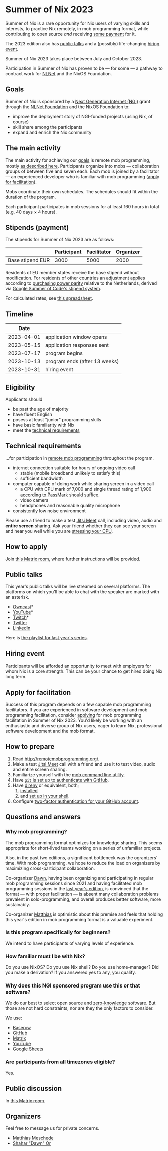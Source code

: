 # Summer of Nix 2023

Summer of Nix is a rare opportunity for Nix users of varying skills and interests,
to practice Nix remotely,
in mob programming format,
while contributing to open source _and_ receiving [some payment](#stipends-payment) for it.

The 2023 edition also has [public talks](#public-talks)
and a (possibly) life-changing [hiring event](#hiring-event).

Summer of Nix 2023 takes place between July and October 2023.

Participation in Summer of Nix has proven to be — for some —
a pathway to contract work for [NLNet] and the NixOS Foundation.

## Goals

Summer of Nix is sponsored by a [Next Generation Internet (NGI)](https://www.ngi.eu/) grant
through the [NLNet Foundation][NLNet] and the NixOS Foundation
to:

- improve the deployment story of NGI-funded projects (using Nix, of course)
- skill share among the participants
- expand and enrich the Nix community

## The main activity

The main activity for achieving our [goals](#goals) is remote mob programming,
mostly [as described here][remote mob programming].
Participants organize into mobs —
collaboration groups of between five and seven each.
Each mob is joined by a facilitator —
an experienced developer who is familiar with mob programming
([apply for facilitation](#apply-for-facilitation)).

Mobs coordinate their own schedules.
The schedules should fit within the duration of the program.

Each participant participates in mob sessions for at least 160 hours in total
(e.g. 40 days × 4 hours).

## Stipends (payment)

The stipends for Summer of Nix 2023 are as follows:

|                  | Participant | Facilitator | Organizer |
|------------------|-------------|-------------|-----------|
| Base stipend EUR |        3000 |        5000 |      2000 |

Residents of EU member states receive the base stipend without modification.
For residents of other countries an adjustment applies
according to [purchasing power parity] relative to the Netherlands,
derived via [Google Summer of Code's stipend system].

For calculated rates, see [this spreadsheet][spreadsheet].

[spreadsheet]: https://docs.google.com/spreadsheets/d/1z04TuUptcZyXCEP_WjaiqbJOKwHaKyOUnj1VspBrEyo/edit?usp=sharing
[purchasing power parity]: https://en.wikipedia.org/wiki/Purchasing_power_parity
[Google Summer of Code's stipend system]: https://developers.google.com/open-source/gsoc/help/student-stipends

## Timeline

| Date       |                               |
| ---------- | ------------------------------| 
| 2023-04-01 | application window opens      |
| 2023-05-15 | application responses sent    |
| 2023-07-17 | program begins                |
| 2023-10-13 | program ends (after 13 weeks) |
| 2023-10-31 | hiring event                  |

## Eligibility

Applicants should

 - be past the age of majority
 - have fluent English
 - posess at least "junior" programming skills
 - have basic familiarity with Nix
 - meet the [technical requirements](#technical-requirements)

## Technical requirements

…for participation in [remote mob programming] throughout the program.

- internet connection suitable for hours of ongoing video call
  - stable (mobile broadband unlikely to satisfy this)
  - sufficient bandwidth
- computer capable of doing work while sharing screen in a video call
  - a CPU with CPU mark of 7,000 and single thread rating of 1,900
    [according to PassMark](https://www.cpubenchmark.net/cpu_list.php)
    should suffice.
  - video camera
  - headphones and reasonable quality microphone
- consistently low noise environment

Please use a friend to make a test [Jitsi Meet](https://meet.jit.si/) call,
including video, audio and __entire screen__ sharing.
Ask your friend whether they can see your screen and hear you well
while you are [stressing your CPU](https://silver.urih.com/).

## How to apply

Join [this Matrix room](https://matrix.to/#/#summer-of-nix-2023-application:matrix.org), where further instructions will be provided.

## Public talks

This year's public talks will be live streamed on several platforms.
The platforms on which you'll be able to chat with the speaker are marked with an asterisk.
  - [Owncast]*
  - [YouTube]*
  - [Twitch]*
  - [Twitter]
  - [LinkedIn]

Here is [the playlist for last year's series].

[the playlist for last year's series]: https://youtube.com/playlist?list=PLt4-_lkyRrOMWyp5G-m_d1wtTcbBaOxZk
[YouTube]: https://www.youtube.com/@NixOS-Foundation
[Owncast]: https://live.nixos.org/
[Twitch]: https://www.twitch.tv/nixos_foundation
[Twitter]: https://twitter.com/nixos_org
[LinkedIn]: https://www.linkedin.com/company/nixos-foundation

## Hiring event

Participants will be afforded an opportunity to meet with employers
for whom Nix is a core strength.
This can be your chance to get hired doing Nix long term.

## Apply for facilitation

Success of this program depends on a few capable mob programming facilitators.
If you are experienced in software development and mob programming facilitation,
consider [applying](#how-to-apply) for mob programming facilitation in Summer of Nix 2023.
You'd likely be working with an enthusiastic and diverse group of Nix users,
eager to learn Nix, professional software development and the mob format.

## How to prepare

1. Read http://remotemobprogramming.org/.
1. Make a test [Jitsi Meet](https://meet.jit.si/) call with a friend
   and use it to test video, audio and entire screen sharing.
1. Familiarize yourself with the [mob command line utility](https://mob.sh/).
1. Have [`git` is set up to authenticate with GitHub](https://docs.github.com/en/get-started/quickstart/set-up-git).
1. Have [direnv](https://direnv.net/) or equivalent, both;
   1. [installed](https://direnv.net/docs/installation.html)
   1. and [set up in your shell](https://direnv.net/docs/hook.html).
1. Configure [two-factor authentication for your GitHub account](https://docs.github.com/en/authentication/securing-your-account-with-two-factor-authentication-2fa/about-two-factor-authentication).

## Questions and answers

### Why mob programming?

The mob programming format optimizes for knowledge sharing.
This seems appropriate for short-lived teams
working on a series of unfamiliar projects.

Also, in the past two editions,
a significant bottleneck was the ogranizers' time.
With mob programming, we hope to reduce the load on organizers
by maximizing cross-participant collaboration.

Co-organizer [Dawn][Shahar "Dawn" Or], having been
organizing and participating in regular mob programming sessions since 2021
and having facilitated mob programming sessions in the [last year's edition](#2022),
is convinced that the format — with proper facilitation —
is absent many collaboration problems prevalent in solo-programming,
and overall produces better software, more sustainably.

Co-organizer [Matthias][Matthias Meschede] is optimistic about this premise and feels that holding this year's edition in mob programming format is a valuable experiment.

### Is this program specifically for beginners?

We intend to have participants of varying levels of experience.

### How familiar must I be with Nix?

Do you use NixOS?
Do you use Nix shell?
Do you use home-manager?
Did you make a derivation?
If you answered yes to any, you qualify.

### Why does this NGI sponsored program use this or that software?

We do our best to select open source and [zero-knowledge] software.
But those are not hard constraints,
nor are they the only factors to consider.

We use:

- [Baserow](https://baserow.io/)
- [GitHub](https://github.com/)
- [Matrix](https://matrix.org/)
- [YouTube](https://youtube.com/)
- [Google Sheets](https://www.google.com/sheets/about/)

[zero-knowledge]: https://en.wikipedia.org/wiki/Zero-knowledge_service

### Are participants from all timezones eligible?

Yes.

## Public discussion

In [this Matrix room](https://matrix.to/#/#summer-of-nix-2023-public:matrix.org).

## Organizers

Feel free to message us for private concerns.

- [Matthias Meschede]
- [Shahar "Dawn" Or]

<!-- URLs -->

[NLNet]: https://nlnet.nl/
[remote mob programming]: https://www.remotemobprogramming.org/
[son-2021-report]: https://summer.nixos.org/assets/report-2021.pdf
[Matthias Meschede]: https://mmesch.com/
[Shahar "Dawn" Or]: https://github.com/mightyiam
